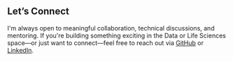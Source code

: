 ## Let’s Connect

I'm always open to meaningful collaboration, technical discussions, and mentoring. If you're building something exciting in the Data or Life Sciences space—or just want to connect—feel free to reach out via [GitHub](https://github.com/Ubikitina/) or [LinkedIn](https://www.linkedin.com/in/maialen-igartua-ayerbe).